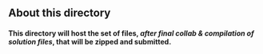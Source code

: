 ## About this directory

#### This directory will host the set of files, _after final collab & compilation of solution files_, that will be zipped and submitted.
